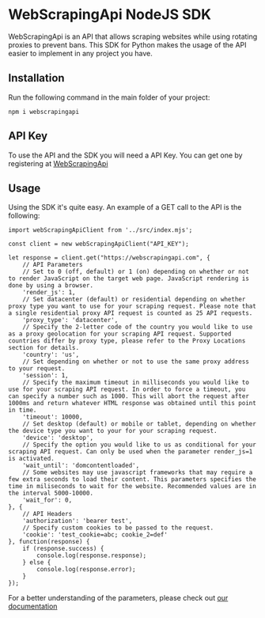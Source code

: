 # WebScrapingApi NodeJS SDK

WebScrapingApi is an API that allows scraping websites while using rotating proxies to prevent bans. This SDK for Python makes the usage of the API easier to implement in any project you have.

## Installation

Run the following command in the main folder of your project:

```
npm i webscrapingapi
```

## API Key

To use the API and the SDK you will need a API Key. You can get one by registering at [WebScrapingApi](https://app.webscrapingapi.com/register)

## Usage

Using the SDK it's quite easy.
An example of a GET call to the API is the following:

```
import webScrapingApiClient from '../src/index.mjs';

const client = new webScrapingApiClient("API_KEY");

let response = client.get("https://webscrapingapi.com", {
    // API Parameters
    // Set to 0 (off, default) or 1 (on) depending on whether or not to render JavaScript on the target web page. JavaScript rendering is done by using a browser.
    'render_js': 1,
    // Set datacenter (default) or residential depending on whether proxy type you want to use for your scraping request. Please note that a single residential proxy API request is counted as 25 API requests.
    'proxy_type': 'datacenter',
    // Specify the 2-letter code of the country you would like to use as a proxy geolocation for your scraping API request. Supported countries differ by proxy type, please refer to the Proxy Locations section for details.
    'country': 'us',
    // Set depending on whether or not to use the same proxy address to your request.
    'session': 1,
    // Specify the maximum timeout in milliseconds you would like to use for your scraping API request. In order to force a timeout, you can specify a number such as 1000. This will abort the request after 1000ms and return whatever HTML response was obtained until this point in time.
    'timeout': 10000,
    // Set desktop (default) or mobile or tablet, depending on whether the device type you want to your for your scraping request.
    'device': 'desktop',
    // Specify the option you would like to us as conditional for your scraping API request. Can only be used when the parameter render_js=1 is activated.
    'wait_until': 'domcontentloaded',
    // Some websites may use javascript frameworks that may require a few extra seconds to load their content. This parameters specifies the time in miliseconds to wait for the website. Recommended values are in the interval 5000-10000.
    'wait_for': 0,
}, {
    // API Headers
    'authorization': 'bearer test',
    // Specify custom cookies to be passed to the request.
    'cookie': 'test_cookie=abc; cookie_2=def'
}, function(response) {
    if (response.success) {
        console.log(response.response);
    } else {
        console.log(response.error);
    }
});
```

For a better understanding of the parameters, please check out [our documentation](https://docs.webscrapingapi.com/#request-parameters)